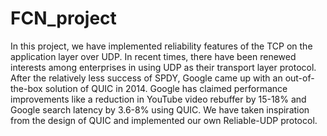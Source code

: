 # FCN_project

In this project, we have implemented reliability features of the TCP on the application layer over UDP. In recent times, there have been renewed interests among enterprises in using UDP as their transport layer protocol. After the relatively less success of SPDY, Google came up with an out-of-the-box solution of QUIC in 2014. Google has claimed performance improvements like a reduction in YouTube video rebuffer by 15-18% and Google search latency by 3.6-8% using QUIC. We have taken inspiration from the design of QUIC and implemented our own Reliable-UDP protocol.
